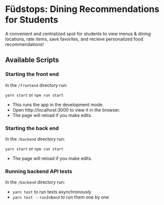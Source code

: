 # Füdstops: Dining Recommendations for Students

A convenient and centralized spot for students to view menus & dining locations, rate items, save favorites, and recieve personalized food recommendations!

## Available Scripts

### Starting the front end

In the `/frontend` directory run:

`yarn start` or `npm run start`

- This runs the app in the development mode.
- Open http://localhost:3000 to view it in the browser.
- The page will reload if you make edits.

### Starting the back end

In the `/backend` directory run:

`yarn start` or `npm run start`

- The page will reload if you make edits.

### Running backend API tests

In the `/backend` directory run:

 - `yarn test` to run tests asynchronously
 - `yarn test --runInBand` to run them one by one

